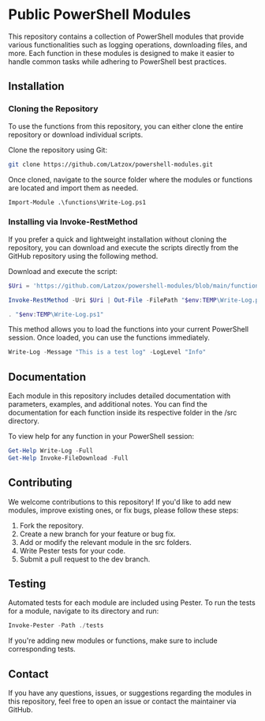 # Public PowerShell Modules

This repository contains a collection of PowerShell modules that provide various functionalities such as logging operations, downloading files, and more. Each function in these modules is designed to make it easier to handle common tasks while adhering to PowerShell best practices.

## Installation

### Cloning the Repository
To use the functions from this repository, you can either clone the entire repository or download individual scripts.

Clone the repository using Git:

```bash
git clone https://github.com/Latzox/powershell-modules.git
```

Once cloned, navigate to the source folder where the modules or functions are located and import them as needed.

```
Import-Module .\functions\Write-Log.ps1
```

### Installing via Invoke-RestMethod

If you prefer a quick and lightweight installation without cloning the repository, you can download and execute the scripts directly from the GitHub repository using the following method.

Download and execute the script:

```PowerShell
$Uri = 'https://github.com/Latzox/powershell-modules/blob/main/functions/Write-Log.ps1'

Invoke-RestMethod -Uri $Uri | Out-File -FilePath "$env:TEMP\Write-Log.ps1"

. "$env:TEMP\Write-Log.ps1"
```

This method allows you to load the functions into your current PowerShell session. Once loaded, you can use the functions immediately.

```PowerShell
Write-Log -Message "This is a test log" -LogLevel "Info"
```

## Documentation
Each module in this repository includes detailed documentation with parameters, examples, and additional notes. You can find the documentation for each function inside its respective folder in the /src directory.

To view help for any function in your PowerShell session:

```PowerShell
Get-Help Write-Log -Full
Get-Help Invoke-FileDownload -Full
```

## Contributing
We welcome contributions to this repository! If you'd like to add new modules, improve existing ones, or fix bugs, please follow these steps:

1. Fork the repository.
2. Create a new branch for your feature or bug fix.
3. Add or modify the relevant module in the src folders.
4. Write Pester tests for your code.
5. Submit a pull request to the dev branch.

## Testing
Automated tests for each module are included using Pester. To run the tests for a module, navigate to its directory and run:

```PowerShell
Invoke-Pester -Path ./tests
```
If you're adding new modules or functions, make sure to include corresponding tests.

## Contact
If you have any questions, issues, or suggestions regarding the modules in this repository, feel free to open an issue or contact the maintainer via GitHub.